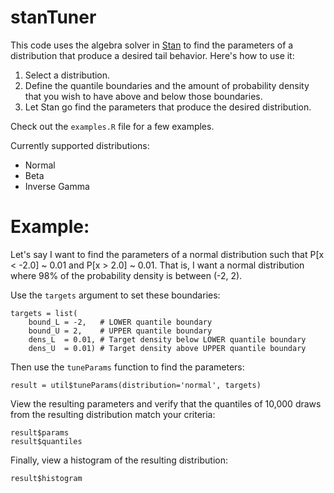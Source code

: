 # stanTuner
This code uses the algebra solver in [Stan](https://mc-stan.org/) to find the parameters of a distribution that produce a desired tail behavior. Here's how to use it:
1. Select a distribution.
2. Define the quantile boundaries and the amount of probability density that you wish to have above and below those boundaries.
3. Let Stan go find the parameters that produce the desired distribution.

Check out the `examples.R` file for a few examples.

Currently supported distributions:
* Normal
* Beta
* Inverse Gamma

# Example:
Let's say I want to find the parameters of a normal distribution such that P[x < -2.0] ~ 0.01 and P[x > 2.0] ~ 0.01. That is, I want a normal distribution where 98% of the probability density is between (-2, 2).

Use the `targets` argument to set these boundaries:
```
targets = list(
    bound_L = -2,   # LOWER quantile boundary
    bound_U = 2,    # UPPER quantile boundary
    dens_L  = 0.01, # Target density below LOWER quantile boundary
    dens_U  = 0.01) # Target density above UPPER quantile boundary
```

Then use the `tuneParams` function to find the parameters:
```
result = util$tuneParams(distribution='normal', targets)
```

View the resulting parameters and verify that the quantiles of 10,000 draws from the resulting distribution match your criteria:
```
result$params
result$quantiles
```

Finally, view a histogram of the resulting distribution:
```
result$histogram
```
